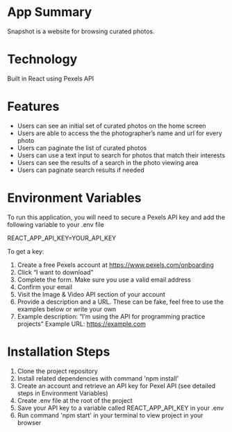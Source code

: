 # **App Summary**

Snapshot is a website for browsing curated photos.

# Technology

Built in React using Pexels API

# Features

- Users can see an initial set of curated photos on the home screen
- Users are able to access the the photographer’s name and url for every photo
- Users can paginate the list of curated photos
- Users can use a text input to search for photos that match their interests
- Users can see the results of a search in the photo viewing area
- Users can paginate search results if needed

# Environment Variables

To run this application, you will need to secure a Pexels API key and add the following variable to your .env file

REACT_APP_API_KEY=YOUR_API_KEY

To get a key:

1. Create a free Pexels account at https://www.pexels.com/onboarding
2. Click “I want to download”
3. Complete the form. Make sure you use a valid email address
4. Confirm your email
5. Visit the Image & Video API section of your account
6. Provide a description and a URL. These can be fake, feel free to use the examples below or
   write your own
7. Example description: “I’m using the API for programming practice projects”
   Example URL: https://example.com

# Installation Steps

1. Clone the project repository
2. Install related dependencies with command 'npm install'
3. Create an account and retrieve an API key for Pexel API (see detailed steps in Environment Variables)
4. Create .env file at the root of the project
5. Save your API key to a variable called REACT_APP_API_KEY in your .env
6. Run command 'npm start' in your terminal to view project in your browser
